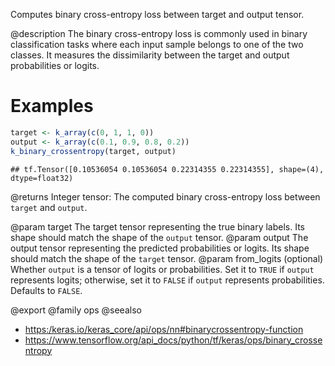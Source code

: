 Computes binary cross-entropy loss between target and output tensor.

@description
The binary cross-entropy loss is commonly used in binary
classification tasks where each input sample belongs to one
of the two classes. It measures the dissimilarity between the
target and output probabilities or logits.

# Examples

```r
target <- k_array(c(0, 1, 1, 0))
output <- k_array(c(0.1, 0.9, 0.8, 0.2))
k_binary_crossentropy(target, output)
```

```
## tf.Tensor([0.10536054 0.10536054 0.22314355 0.22314355], shape=(4), dtype=float32)
```

@returns
Integer tensor: The computed binary cross-entropy loss between
`target` and `output`.

@param target The target tensor representing the true binary labels.
    Its shape should match the shape of the `output` tensor.
@param output The output tensor representing the predicted probabilities
    or logits. Its shape should match the shape of the
    `target` tensor.
@param from_logits (optional) Whether `output` is a tensor of logits or
    probabilities.
    Set it to `TRUE` if `output` represents logits; otherwise,
    set it to `FALSE` if `output` represents probabilities.
    Defaults to `FALSE`.

@export
@family ops
@seealso
+ <https:/keras.io/keras_core/api/ops/nn#binarycrossentropy-function>
+ <https://www.tensorflow.org/api_docs/python/tf/keras/ops/binary_crossentropy>
